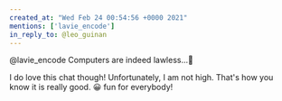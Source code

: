```yaml
---
created_at: "Wed Feb 24 00:54:56 +0000 2021"
mentions: ['lavie_encode']
in_reply_to: @leo_guinan
---
```


@lavie_encode Computers are indeed lawless...🤣

I do love this chat though! Unfortunately, I am not high. That's how you know it is really good. 😀 fun for everybody!